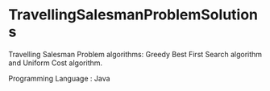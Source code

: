 # TravellingSalesmanProblemSolutions
Travelling Salesman Problem algorithms: Greedy Best First Search algorithm and Uniform Cost algorithm.

Programming Language : Java
